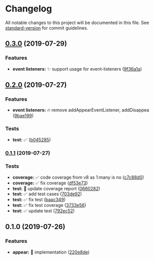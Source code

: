 # Changelog

All notable changes to this project will be documented in this file. See [standard-version](https://github.com/conventional-changelog/standard-version) for commit guidelines.

## [0.3.0](https://github.com/vivaxy/appear-event/compare/v0.2.0...v0.3.0) (2019-07-29)


### Features

* **event listeners:** :sparkles: support usage for event-listeners ([9f36a1a](https://github.com/vivaxy/appear-event/commit/9f36a1a))



## [0.2.0](https://github.com/vivaxy/appear-event/compare/v0.1.1...v0.2.0) (2019-07-27)


### Features

* **event listeners:** :fire: remove addAppearEventListener, addDisappea ([9bae199](https://github.com/vivaxy/appear-event/commit/9bae199))


### Tests

* **test:** :white_check_mark: ([b045285](https://github.com/vivaxy/appear-event/commit/b045285))



### [0.1.1](https://github.com/vivaxy/appear-event/compare/v0.1.0...v0.1.1) (2019-07-27)


### Tests

* **coverage:** :white_check_mark: code coverage from v8 as 1:many is no ([c7c88d0](https://github.com/vivaxy/appear-event/commit/c7c88d0))
* **coverage:** :white_check_mark: fix coverage ([df53e73](https://github.com/vivaxy/appear-event/commit/df53e73))
* **test:** :construction_worker: update coverage report ([0660282](https://github.com/vivaxy/appear-event/commit/0660282))
* **test:** :white_check_mark: add test cases ([703de92](https://github.com/vivaxy/appear-event/commit/703de92))
* **test:** :white_check_mark: fix test ([baac349](https://github.com/vivaxy/appear-event/commit/baac349))
* **test:** :white_check_mark: fix test coverage ([3733e56](https://github.com/vivaxy/appear-event/commit/3733e56))
* **test:** :white_check_mark: update test ([792ec52](https://github.com/vivaxy/appear-event/commit/792ec52))



## 0.1.0 (2019-07-26)


### Features

* **appear:** :tada: implementation ([220e8de](https://github.com/vivaxy/appear-event/commit/220e8de))
